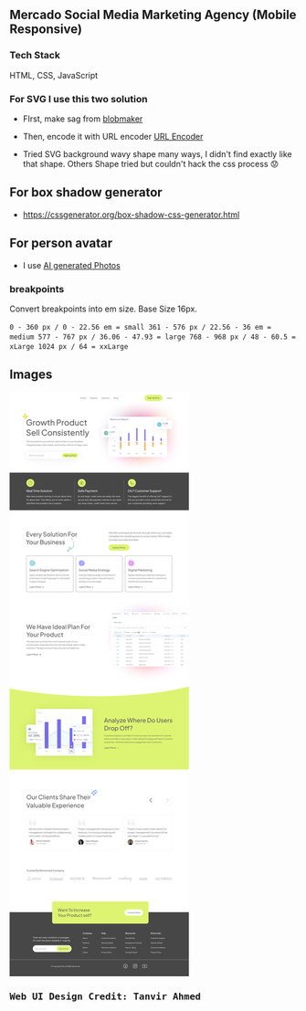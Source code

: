 ## Mercado Social Media Marketing Agency (Mobile Responsive)
### Tech Stack

HTML, CSS, JavaScript
### For SVG I use this two solution

- FIrst, make sag from [blobmaker](https://www.blobmaker.app/)
- Then, encode it with URL encoder [URL Encoder](https://yoksel.github.io/url-encoder/)

- Tried SVG background wavy shape many ways, I didn't find exactly like that shape. Others Shape tried but couldn't hack the css process 😟

## For box shadow generator

- https://cssgenerator.org/box-shadow-css-generator.html

## For person avatar

- I use [AI generated Photos](https://generated.photos/)

### breakpoints

Convert breakpoints into em size. Base Size 16px.

`
    0 - 360 px / 0 - 22.56 em = small
    361 - 576 px / 22.56 - 36 em = medium
    577 - 767 px / 36.06 - 47.93 = large
    768 - 968 px / 48 - 60.5 = xLarge
    1024 px / 64 = xxLarge
`

## Images

<kbd>
    <img src="./project-images.png">    
<kbd/>

### Web UI Design Credit: **Tanvir Ahmed**
